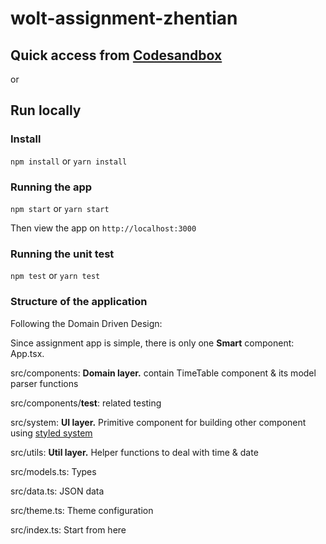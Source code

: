 # wolt-assignment-zhentian

## Quick access from [Codesandbox](https://codesandbox.io/s/github/zhentian-wan/wolt-assignment-zhentian)

or

## Run locally

### Install

`npm install` or `yarn install`

### Running the app

`npm start` or `yarn start`

Then view the app on `http://localhost:3000`

### Running the unit test

`npm test` or `yarn test`

### Structure of the application

Following the Domain Driven Design:

Since assignment app is simple, there is only one **Smart** component: App.tsx.

src/components: **Domain layer.** contain TimeTable component & its model parser functions

src/components/**test**: related testing

src/system: **UI layer.** Primitive component for building other component using [styled system](https://styled-system.com/)

src/utils: **Util layer.** Helper functions to deal with time & date

src/models.ts: Types

src/data.ts: JSON data

src/theme.ts: Theme configuration

src/index.ts: Start from here
